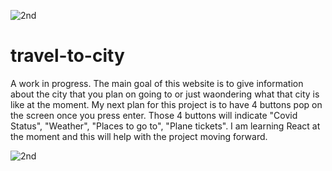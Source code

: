 ![2nd](https://user-images.githubusercontent.com/80994897/114570415-cf530b00-9c43-11eb-9299-fd05f6dd0723.gif)
# travel-to-city

A work in progress. The main goal of this website is to give information about the city that you plan on going to or just waondering what that city is like at the moment. My next plan for this project is to have 4 buttons pop on the screen once you press enter. Those 4 buttons will indicate "Covid Status", "Weather", "Places to go to", "Plane tickets". I am learning React at the moment and this will help with the project moving forward. 


![2nd](https://user-images.githubusercontent.com/80994897/114570589-f0b3f700-9c43-11eb-8d20-665218d8e716.gif)






